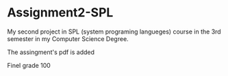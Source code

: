 # Assignment2-SPL
My second project in SPL (system programing langueges) course in the 3rd semester in my Computer Science Degree.

The assingment's pdf is added

Finel grade 100
